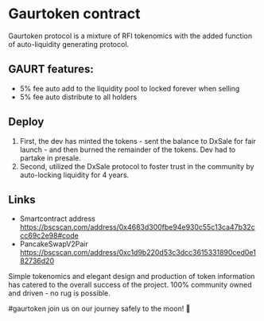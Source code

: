 # Gaurtoken contract
Gaurtoken protocol is a mixture of RFI tokenomics with the added function of auto-liquidity generating protocol.

## GAURT features:
- 5% fee auto add to the liquidity pool to locked forever when selling 
- 5% fee auto distribute to all holders

## Deploy
1. First, the dev has minted the tokens - sent the balance to DxSale for fair launch - and then burned the remainder of the tokens. Dev had to partake in presale. 
2. Second, utilized the DxSale protocol to foster trust in the community by auto-locking liquidity for 4 years. 

## Links
- Smartcontract address
https://bscscan.com/address/0x4683d300fbe94e930c55c13ca47b32ccc69c2e98#code
- PancakeSwapV2Pair
https://bscscan.com/address/0xc1d9b220d53c3dcc3615331890ced0e182736d20

Simple tokenomics and elegant design and production of token information has catered to the overall success of the project. 100% community owned and driven - no rug is possible. 

#gaurtoken join us on our journey safely to the moon! 🚀
